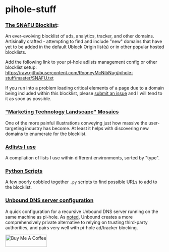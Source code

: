 # pihole-stuff

### [The SNAFU Blocklist](https://github.com/RooneyMcNibNug/pihole-stuff/blob/master/SNAFU.txt):
An ever-evolving blocklist of ads, analytics, tracker, and other domains. Artisinally crafted - attempting to find and include "new" domains that have yet to be added in the default Ublock Origin list(s) or in other popular hosted blocklists.

Add the following link to your pi-hole adlists management config or other blocklist setup: https://raw.githubusercontent.com/RooneyMcNibNug/pihole-stuff/master/SNAFU.txt

If you run into a problem loading critical elements of a page due to a domain being included within this blocklist, please [submit an issue](https://github.com/RooneyMcNibNug/pihole-stuff/issues) and I will tend to it as soon as possible. 

### ["Marketing Technology Landscape" Mosaics](https://github.com/RooneyMcNibNug/pihole-stuff/tree/master/martech_landscape_imgs)
One of the more painful illustrations conveying just how massive the user-targeting industry has become. At least it helps with discovering new domains to enumerate for the blocklist.

### [Adlists I use](https://github.com/RooneyMcNibNug/pihole-stuff/blob/master/adlists_config.txt)
A compilation of lists I use within different environments, sorted by "type".

### [Python Scripts](https://github.com/RooneyMcNibNug/pihole-stuff/tree/master/python_scripts)
A few poorly cobbled together `.py` scripts to find possible URLs to add to the blocklist.

### [Unbound DNS server configuration](https://github.com/RooneyMcNibNug/pihole-stuff/blob/master/unbound.conf.d/pi-hole.conf)
A quick configuration for a recursive Unbound DNS server running on the same machine as pi-hole. As [noted](https://docs.pi-hole.net/guides/dns/unbound/#configure-unbound), Unbound creates a more comprehensively private alternative to relying on trusting third-party authorities, and pairs very well with pi-hole ad/tracker blocking.

<a href="https://www.buymeacoffee.com/rooneymcnibnug" target="_blank"><img src="https://cdn.buymeacoffee.com/buttons/default-blue.png" alt="Buy Me A Coffee" height="38" width="132"></a>

